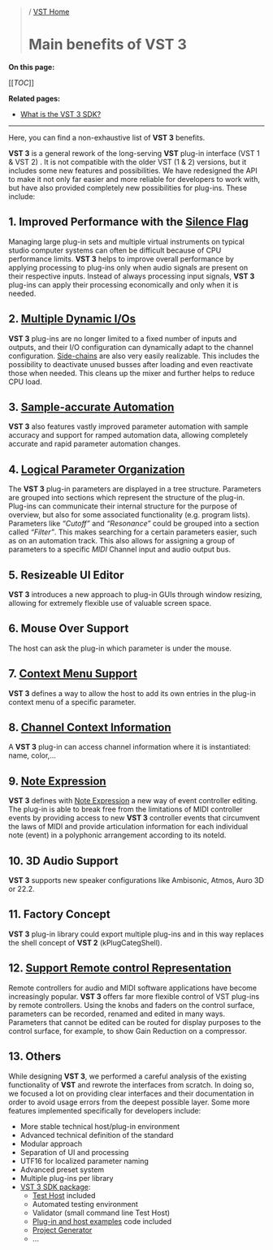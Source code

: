 >/ [VST Home](../Index.md)
>
># Main benefits of VST 3

**On this page:**

[[_TOC_]]

**Related pages:**

- [What is the VST 3 SDK?](../What+is+the+VST+3+SDK/Index.md)

---

Here, you can find a non-exhaustive list of **VST 3** benefits.

**VST 3** is a general rework of the long-serving **VST** plug-in interface (VST 1 & VST 2) . It is not compatible with the older VST (1 & 2) versions, but it includes some new features and possibilities. We have redesigned the API to make it not only far easier and more reliable for developers to work with, but have also provided completely new possibilities for plug-ins. These include:

## 1. Improved Performance with the [Silence Flag](../Technical+Documentation/Change+History/3.0.0/Silence+flags.md)

Managing large plug-in sets and multiple virtual instruments on typical studio computer systems can often be difficult because of CPU performance limits. **VST 3** helps to improve overall performance by applying processing to plug-ins only when audio signals are present on their respective inputs. Instead of always processing input signals, **VST 3** plug-ins can apply their processing economically and only when it is needed.

## 2. [Multiple Dynamic I/Os](../Technical+Documentation/Change+History/3.0.0/Multiple+Dynamic+IO.md)

**VST 3** plug-ins are no longer limited to a fixed number of inputs and outputs, and their I/O configuration can dynamically adapt to the channel configuration. [Side-chains](../Technical+Documentation/Change+History/3.0.0/Multiple+Dynamic+IO.html#what-is-a-side-chain) are also very easily realizable. This includes the possibility to deactivate unused busses after loading and even reactivate those when needed. This cleans up the mixer and further helps to reduce CPU load.

## 3. [Sample-accurate Automation](../Technical+Documentation/Parameters+Automation/Index.md)

**VST 3** also features vastly improved parameter automation with sample accuracy and support for ramped automation data, allowing completely accurate and rapid parameter automation changes.

## 4. [Logical Parameter Organization](../Technical+Documentation/VST+3+Units/Index.md)

The **VST 3** plug-in parameters are displayed in a tree structure. Parameters are grouped into sections which represent the structure of the plug-in. Plug-ins can communicate their internal structure for the purpose of overview, but also for some associated functionality (e.g. program lists). Parameters like *“Cutoff”* and *“Resonance”* could be grouped into a section called *“Filter”*. This makes searching for a certain parameters easier, such as on an automation track. This also allows for assigning a group of parameters to a specific *MIDI* Channel input and audio output bus.

## 5. Resizeable UI Editor

**VST 3** introduces a new approach to plug-in GUIs through window resizing, allowing for extremely flexible use of valuable screen space.

## 6. Mouse Over Support

The host can ask the plug-in which parameter is under the mouse.

## 7. [Context Menu Support](../Technical+Documentation/Change+History/3.5.0/IComponentHandler3.md)

**VST 3** defines a way to allow the host to add its own entries in the plug-in context menu of a specific parameter.

## 8. [Channel Context Information](../Technical+Documentation/Change+History/3.6.5/IInfoListener.md)

A **VST 3** plug-in can access channel information where it is instantiated: name, color,...

## 9. [Note Expression](../Technical+Documentation/Change+History/3.5.0/INoteExpressionController.md)

**VST 3** defines with [Note Expression](../Technical+Documentation/Change+History/3.5.0/INoteExpressionController.md) a new way of event controller editing. The plug-in is able to break free from the limitations of MIDI controller events by providing access to new **VST 3** controller events that circumvent the laws of MIDI and provide articulation information for each individual note (event) in a polyphonic arrangement according to its noteId.

## 10. 3D Audio Support

**VST 3** supports new speaker configurations like Ambisonic, Atmos, Auro 3D or 22.2.

## 11. Factory Concept

**VST 3** plug-in library could export multiple plug-ins and in this way replaces the shell concept of **VST 2** (kPlugCategShell).

## 12. [Support Remote control Representation](../Technical+Documentation/Change+History/3.5.0/IXmlRepresentationController.md)

Remote controllers for audio and MIDI software applications have become increasingly popular. **VST 3** offers far more flexible control of VST plug-ins by remote controllers. Using the knobs and faders on the control surface, parameters can be recorded, renamed and edited in many ways. Parameters that cannot be edited can be routed for display purposes to the control surface, for example, to show Gain Reduction on a compressor.

## 13. Others

While designing **VST 3**, we performed a careful analysis of the existing functionality of **VST** and rewrote the interfaces from scratch. In doing so, we focused a lot on providing clear interfaces and their documentation in order to avoid usage errors from the deepest possible layer. Some more features implemented specifically for developers include:

- More stable technical host/plug-in environment
- Advanced technical definition of the standard
- Modular approach
- Separation of UI and processing
- UTF16 for localized parameter naming
- Advanced preset system
- Multiple plug-ins per library
- [VST 3 SDK package](../What+is+the+VST+3+SDK/Index.md):
    - [Test Host](../What+is+the+VST+3+SDK/Plug-in+Test+Host.md) included
    - Automated testing environment
    - Validator (small command line Test Host)
    - [Plug-in and host examples](../What+is+the+VST+3+SDK/Plug-in+Examples.md) code included
    - [Project Generator](../What+is+the+VST+3+SDK/Project+Generator.md)
    - ...